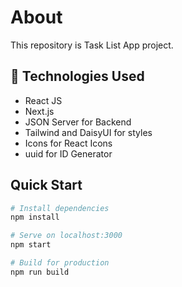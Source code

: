 <h1>About</h1>

<p>This repository is Task List App project.<p>

## 🧰 Technologies Used

- React JS
- Next.js
- JSON Server for Backend
- Tailwind and DaisyUI for styles
- Icons for React Icons
- uuid for ID Generator

## Quick Start

```bash
# Install dependencies
npm install

# Serve on localhost:3000
npm start

# Build for production
npm run build
```